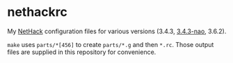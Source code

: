 # nethackrc
My [NetHack](https://en.wikipedia.org/wiki/NetHack) configuration files for various versions (3.4.3, [3.4.3-nao](https://nethackwiki.com/wiki/Nethack.alt.org#NetHack_3.4.3_NAO), 3.6.2).

`make` uses `parts/*[456]` to create `parts/*.g` and then `*.rc`. Those output files are supplied in this repository for convenience.
